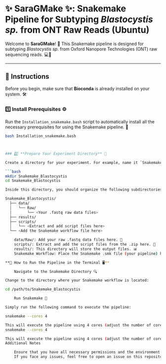 # ✨ **SaraGMake** ✨: Snakemake Pipeline for Subtyping *Blastocystis sp.* from ONT Raw Reads (Ubuntu)

Welcome to **SaraGMake**! 🌿 This Snakemake pipeline is designed for subtyping *Blastocystis sp.* from Oxford Nanopore Technologies (ONT) raw sequencing reads. 💻🔬

---

## 📝 **Instructions**

Before you begin, make sure that **Bioconda** is already installed on your system. 🛠️

### 1️⃣ **Install Prerequisites** ⚙️

Run the `Installation_snakemake.bash` script to automatically install all the necessary prerequisites for using the Snakemake pipeline. 🎉

```bash
bash Installation_snakemake.bash



### 2️⃣ **Prepare Your Experiment Directory** 📁

Create a directory for your experiment. For example, name it `Snakemake_Blastocystis`: 🗂️

```bash
mkdir Snakemake_Blastocystis
cd Snakemake_Blastocystis

Inside this directory, you should organize the following subdirectories: 🗃️

Snakemake_Blastocystis/
  ├── data/
  │   └── Raw/
  │       └── <Your .fastq raw data files>
  ├── results/
  ├── scripts/
  │   └── <Extract and add script files here>
  └── <Add the Snakemake workflow file here>

    data/Raw/: Add your raw .fastq data files here. 🧬
    scripts/: Extract and add the script files from the .zip here. 📂
    results/: This directory will store the output files. 📊
    Snakemake Workflow: Place the Snakemake .smk file (your pipeline) here. 💼

**🚀 How to Run the Pipeline in the Terminal 🖥️**

    Navigate to the Snakemake Directory 🔍

Change to the directory where your Snakemake workflow is located:

cd /path/to/Snakemake_Blastocystis

    Run Snakemake 🚦

Simply run the following command to execute the pipeline:

snakemake --cores 4

This will execute the pipeline using 4 cores (adjust the number of cores based on your machine’s capacity). ⚡
snakemake --cores 4

This will execute the pipeline using 4 cores (adjust the number of cores based on your machine’s capacity).
Additional Notes

    Ensure that you have all necessary permissions and the environment set up before running the script.
    If you face any issues, feel free to open an issue on this repository for support!






 
